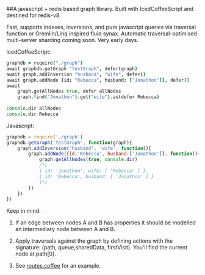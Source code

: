 ##A javascript + redis based graph library.
Built with IcedCoffeeScript and destined for redis-v8. 

Fast, supports indexes, inversions, and pure javascript queries via traversal function or Gremlin/Linq inspired fluid synax.
Automatic traversal-optimised multi-server sharding coming soon. Very early days.

IcedCoffeeScript:
```coffeescript
graphdb = require("./graph")
await graphdb.getGraph "testGraph", defer(graph)
await graph.addInversion "husband", "wife", defer()
await graph.addNode {id: "Rebecca", husband: ["Jonathon"]}, defer()
await 
	graph.getAllNodes true, defer allNodes
	graph.find("Jonathon").get("wife").as(defer Rebecca)
	
console.dir allNodes
console.dir Rebecca
```

Javascript:
```javascript
graphdb = require('./graph')
graphdb.getGraph('testGraph', function(graph){
	graph.addInversion('husband', 'wife', function(){
    	graph.addNode({id:'Rebecca', husband:['Jonathon']}, function(){
        	graph.getAllNodes(true, console.dir)
            /*[ 
            { id: 'Jonathon', wife: [ 'Rebecca' ] }, 
            { id: 'Rebecca', husband: [ 'Jonathon' ] } 
            ]*/
        })
    })
})
```

Keep in mind:

 1. If an edge between nodes A and B has properties it should be modelled an intermediary node between A and B. 
 
 2. Apply traversals against the graph by defining actions with the signature: (path, queue,sharedData, firstVisit). You'll find the current node at path[0]. 
 
 3. See [routes.coffee](https://github.com/m1sta/tinkerlinks/blob/master/private/routes.coffee) for an example.
